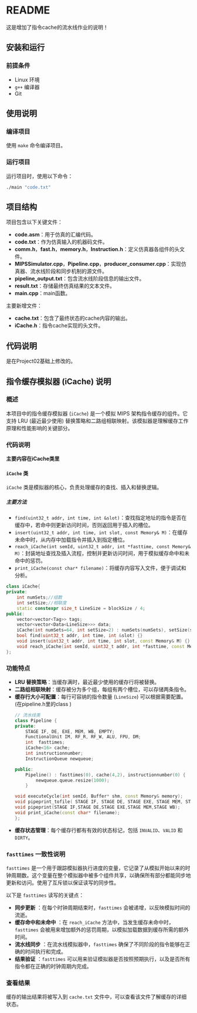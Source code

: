 # README

这是增加了指令cache的流水线作业的说明！

## 安装和运行

### 前提条件

- Linux 环境
- `g++` 编译器
- Git

## 使用说明

### 编译项目

使用 `make` 命令编译项目。

### 运行项目

运行项目时，使用以下命令：

```bash
./main "code.txt"
```

## 项目结构

项目包含以下关键文件：

- **code.asm**：用于仿真的汇编代码。
- **code.txt**：作为仿真输入的机器码文件。
- **comm.h**，**fast.h**，**memory.h**，**Instruction.h**：定义仿真器各组件的头文件。
- **MIPSSimulator.cpp**，**Pipeline.cpp**，**producer_consumer.cpp**：实现仿真器、流水线阶段和同步机制的源文件。
- **pipeline_output.txt**：包含流水线阶段信息的输出文件。
- **result.txt**：存储最终仿真结果的文本文件。
- **main.cpp**：main函数。

主要新增文件：

* **cache.txt**：包含了最终状态的cache内容的输出。
* **iCache.h**：指令cache实现的头文件。

## 代码说明

是在Project02基础上修改的。

## 指令缓存模拟器 (iCache) 说明

### 概述

本项目中的指令缓存模拟器 (`iCache`) 是一个模拟 MIPS 架构指令缓存的组件。它支持 LRU (最近最少使用) 替换策略和二路组相联映射。该模拟器是理解缓存工作原理和性能影响的关键部分。

### 代码说明

**主要内容在iCache类里**

#### `iCache` 类

`iCache` 类是模拟器的核心，负责处理缓存的查找、插入和替换逻辑。

##### 主要方法

- `find(uint32_t addr, int time, int &slot)`：查找指定地址的指令是否在缓存中，若命中则更新访问时间，否则返回用于插入的槽位。
- `insert(uint32_t addr, int time, int slot, const Memory& M)`：在缓存未命中时，从内存中加载指令并插入到指定槽位。
- `reach_iCache(int semId, uint32_t addr, int *fasttime, const Memory& M)`：封装地址查找及插入流程，控制并更新访问时间，用于模拟缓存命中和未命中的惩罚。
- `print_iCache(const char* filename)`：将缓存内容写入文件，便于调试和分析。

```cpp
class iCache{
private:
    int numSets;//组数
    int setSize;//相联度
    static constexpr size_t LineSize = blockSize / 4;
public:
    vector<vector<Tag>> tags;
    vector<vector<Data<LineSize>>> data;
    iCache(int numSets=64, int setSize=2) : numSets(numSets), setSize(setSize) {}
    bool find(uint32_t addr, int time, int &slot) {}
    void insert(uint32_t addr, int time, int slot, const Memory& M) {}
    void reach_iCache(int semId, uint32_t addr, int *fasttime, const Memory& M){}
};
```

### 功能特点

- **LRU 替换策略**：当缓存满时，最近最少使用的缓存行将被替换。
- **二路组相联映射**：缓存被分为多个组，每组有两个槽位，可以存储两条指令。
- **缓存行大小可配置**：每行可容纳的指令数量 (`LineSize`) 可以根据需要配置。(在pipeline.h里的class )
  ```cpp
  // 流水线类
  class Pipeline {
  private:
      STAGE IF, DE, EXE, MEM, WB, EMPTY;
      FunctionalUnit IM, RF_R, RF_W, ALU, FPU, DM;
      int  fasttimes;
      iCache<16> cache;
      int instructionnumber;
      InstructionQueue newqueue;

  public:
      Pipeline() : fasttimes(0), cache(4,2), instructionnumber(0) {
          newqueue.queue.resize(1000);
      }

  void executeCycle(int semId, Buffer* shm, const Memory& memory);
  void pipeprint_tofile( STAGE IF, STAGE DE, STAGE EXE, STAGE MEM, STAGE WB);
  void pipeprint(STAGE IF,STAGE DE,STAGE EXE,STAGE MEM,STAGE WB);
  void print_iCache(const char* filename);
  };
  ```
- **缓存状态管理**：每个缓存行都有有效的状态标记，包括 `INVALID`、`VALID` 和 `DIRTY`。

### `fasttimes` 一致性说明

`fasttimes` 是一个用于跟踪模拟器执行进度的变量，它记录了从模拟开始以来的时钟周期数。这个变量在整个模拟器中被多个组件共享，以确保所有部分都能同步地更新和访问。使用了互斥锁以保证读写的同步性。

以下是 `fasttimes` 读写的关键点：

* **同步更新** ：在每个时钟周期结束时，`fasttimes` 会被递增，以反映模拟时间的流逝。
* **缓存命中和未命中** ：在 `reach_iCache` 方法中，当发生缓存未命中时，`fasttimes` 会被用来增加额外的惩罚周期，以模拟加载数据到缓存所需的额外时间。
* **流水线同步** ：在流水线模拟器中，`fasttimes` 确保了不同阶段的指令能够在正确的时间执行和完成。
* **结果验证** ：`fasttimes` 可以用来验证模拟器是否按照预期执行，以及是否所有指令都在正确的时钟周期内完成。

### 查看结果

缓存的输出结果将被写入到 `cache.txt` 文件中，可以查看该文件了解缓存的详细状态。
